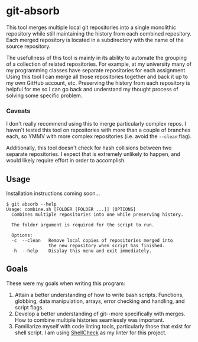 # git-absorb
This tool merges multiple local git repositories into a single monolithic 
repository while still maintaining the history from each combined repository.
Each merged repository is located in a subdirectory with the name of the source
repository.

The usefullness of this tool is mainly in its ability to automate the grouping
of a collection of related repositories. For example, at my university many of
my programming classes have separate repositories for each assignment. Using this
tool I can merge all those repositories together and back it up to my own 
GitHub account, etc. Preserving the history from each repository is helpful for
me so I can go back and understand my thought process of solving some specific
problem.

### Caveats
I don't really recommend using this to merge particularly complex repos.
I haven't tested this tool on repositories with more than a couple of branches 
each, so YMMV with more complex repositories (i.e. avoid the `--clean` flag).

Additionally, this tool doesn't check for hash collisions between two 
separate repositories. I expect that is extremely unlikely to happen, and would 
likely require effort in order to accomplish.

## Usage
Installation instructions coming soon...
```
$ git absorb --help
Usage: combine.sh [FOLDER [FOLDER ...]] [OPTIONS]
  Combines multiple repositories into one while preserving history.

  The folder argument is required for the script to run.

  Options:
  -c  --clean   Remove local copies of repositories merged into
                the new repository when script has finished.
  -h  --help    Display this menu and exit immediately.
```

## Goals
These were my goals when writing this program:
1. Attain a better understanding of how to write bash scripts. Functions, globbing,
data manipulation, arrays, error checking and handling, and script flags.
2. Develop a better understanding of git--more specifically with merges. How
to combine multiple histories seamlessly was important.
3. Familiarize myself with code linting tools, particularly those that exist for
shell script. I am using [ShellCheck](https://github.com/koalaman/shellcheck)
as my linter for this project.